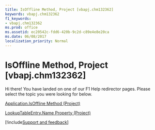 ```yaml
---
title: IsOffline Method, Project [vbapj.chm132362]
keywords: vbapj.chm132362
f1_keywords:
- vbapj.chm132362
ms.prod: office
ms.assetid: ec20542c-fdd6-420b-9c2d-c89e4e8e20ca
ms.date: 06/08/2017
localization_priority: Normal
---
```



# IsOffline Method, Project [vbapj.chm132362]

Hi there! You have landed on one of our F1 Help redirector pages. Please select the topic you were looking for below.

[Application.IsOffline Method (Project)](http://msdn.microsoft.com/library/fd844bc5-4b7f-7f4c-a11b-5b26bfe314d2%28Office.15%29.aspx)

[LookupTableEntry.Name Property (Project)](http://msdn.microsoft.com/library/4418fc98-d230-a897-a250-fef86fdf3512%28Office.15%29.aspx)

[!include[Support and feedback](~/includes/feedback-boilerplate.md)]